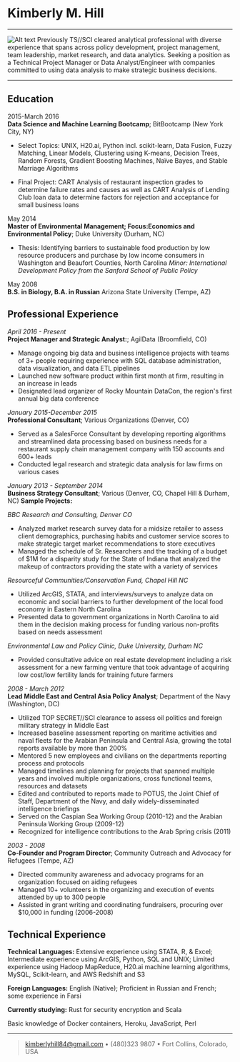 Kimberly M. Hill
============

----

![Alt text](/My-markdown-resume/Speaker-KimHill.png "Kim's Headshot")
Previously TS//SCI cleared analytical professional with diverse 
experience that spans across policy development, project management,
team leadership, market research, and data analytics. Seeking a position 
as a Technical Project Manager or Data Analyst/Engineer with companies 
committed to using data analysis to make strategic business decisions. 


----

Education
---------

2015-March 2016  
   **Data Science and Machine Learning Bootcamp**; BitBootcamp (New York City, NY)

* Select Topics: UNIX, H20.ai, Python incl. scikit-learn, Data Fusion, Fuzzy Matching, Linear Models, Clustering using K-means, Decision Trees, Random Forests, Gradient Boosting Machines, Naïve Bayes, and Stable Marriage Algorithms
    
* Final Project: CART Analysis of  restaurant inspection grades to determine failure rates and causes as well as CART Analysis of Lending Club loan data to determine factors for rejection and acceptance for small business loans

May 2014  
   **Master of Environmental Management; Focus:Economics and Environmental Policy**; 
    Duke University (Durham, NC) 
* Thesis: Identifying barriers to sustainable food production by low resource producers and purchase by low income consumers in Washington and Beaufort Counties, North Carolina
*Minor: International Development Policy from the Sanford School of Public Policy*
    
May 2008  
   **B.S. in Biology, B.A. in Russian** Arizona State University (Tempe, AZ) 
    

Professional Experience
----------

*April 2016 - Present*    
**Project Manager and Strategic Analyst:**; AgilData (Broomfield, CO)
* Manage ongoing big data and business intelligence projects with teams of 3+ people requiring experience with SQL database administration, data visualization, and data ETL pipelines
* Launched new software product within first month at firm, resulting in an increase in leads
* Designated lead organizer of Rocky Mountain DataCon, the region's first annual big data conference



*January 2015-December 2015*    
**Professional Consultant**; Various Organizations (Denver, CO)
* Served as a SalesForce Consultant by developing reporting algorithms and streamlined data processing based on business needs for a restaurant supply chain management company with 150 accounts and 600+ leads
* Conducted legal research and strategic data analysis for law firms on various cases



*January 2013 - September 2014*   
**Business Strategy Consultant**; Various (Denver, CO, Chapel Hill & Durham, NC)
**Sample Projects:**  

*BBC Research and Consulting, Denver CO*
* Analyzed market research survey data for a midsize retailer to assess client demographics, purchasing habits and customer service scores to make strategic target market recommendations to store executives 
* Managed the schedule of Sr. Researchers and the tracking of a budget of $1M for a disparity study for the State of Indiana that analyzed the makeup of contractors providing the state with a variety of services 

*Resourceful Communities/Conservation Fund, Chapel Hill NC*
* Utilized ArcGIS, STATA, and interviews/surveys to analyze data on economic and social barriers to further development of the local food economy in Eastern North Carolina
* Presented data to government organizations in North Carolina to aid them in the decision making process for funding various non-profits based on needs assessment

*Environmental Law and Policy Clinic, Duke University, Durham NC*
* Provided consultative advice on real estate development including a risk assessment for a new farming venture that took advantage of acquiring low cost/low fertility lands for training future farmers



*2008 - March 2012*   
**Lead Middle East and Central Asia Policy Analyst**; Department of the Navy (Washington, DC)
* Utilized TOP SECRET//SCI clearance to assess oil politics and foreign military strategy in Middle East 
* Increased baseline assessment reporting on maritime activities and naval fleets for the Arabian Peninsula and Central Asia, growing the total reports available by more than 200%
* Mentored 5 new employees and civilians on the departments reporting process and protocols 
* Managed timelines and planning for projects that spanned multiple years and involved multiple organizations, cross functional teams, resources and datasets 
* Edited and contributed to reports made to POTUS, the Joint Chief of Staff, Department of the Navy, and daily widely-disseminated intelligence briefings
* Served on the Caspian Sea Working Group (2010-12) and the Arabian Peninsula Working Group (2009-12)
* Recognized for intelligence contributions to the Arab Spring crisis (2011)



*2003 - 2008*  
**Co-Founder and Program Director**; Community Outreach and Advocacy for Refugees (Tempe, AZ)
* Directed community awareness and advocacy programs for an organization focused on aiding refugees
* Managed 10+ volunteers in the organizing and execution of events attended by up to 300 people
* Assisted in grant writing and coordinating fundraisers, procuring over $10,000 in funding (2006-2008)


Technical Experience
----------


   **Technical Languages:** Extensive experience using STATA, R, & Excel;
Intermediate experience using ArcGIS, Python, SQL and UNIX; 
Limited experience using Hadoop MapReduce, H20.ai machine learning algorithms, MySQL, Scikit-learn, and AWS Redshift and S3
     

   **Foreign Languages:** English (Native); Proficient in Russian and French; some experience in Farsi

   **Currently studying:** Rust for security encryption and Scala

   Basic knowledge of  Docker containers, Heroku, JavaScript, Perl

[ref]: https://github.com/RustyTuna

----

> <kimberlyhill84@gmail.com> • (480)323 9807 • Fort Collins, Colorado, USA
